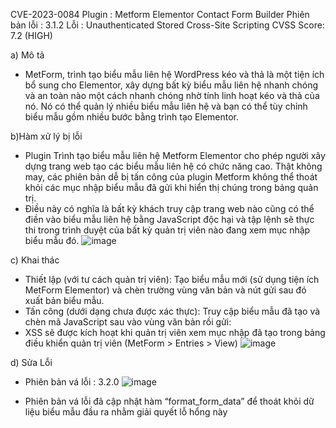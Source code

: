 CVE-2023-0084
Plugin : Metform Elementor Contact Form Builder
Phiên bản lỗi : 3.1.2
Lỗi : Unauthenticated Stored Cross-Site Scripting
CVSS Score: 7.2 (HIGH)

a) Mô tả
- MetForm, trình tạo biểu mẫu liên hệ WordPress kéo và thả là một tiện ích bổ sung cho Elementor, xây dựng bất kỳ biểu mẫu liên hệ nhanh chóng và an toàn nào một cách nhanh chóng nhờ tính linh hoạt kéo và thả của nó. Nó có thể quản lý nhiều biểu mẫu liên hệ và bạn có thể tùy chỉnh biểu mẫu gồm nhiều bước bằng trình tạo Elementor.

b)Hàm xử lý bị lỗi
- Plugin Trình tạo biểu mẫu liên hệ Metform Elementor cho phép người xây dựng trang web tạo các biểu mẫu liên hệ có chức năng cao. Thật không may, các phiên bản dễ bị tấn công của plugin Metform không thể thoát khỏi các mục nhập biểu mẫu đã gửi khi hiển thị chúng trong bảng quản trị.
- Điều này có nghĩa là bất kỳ khách truy cập trang web nào cũng có thể điền vào biểu mẫu liên hệ bằng JavaScript độc hại và tập lệnh sẽ thực thi trong trình duyệt của bất kỳ quản trị viên nào đang xem mục nhập biểu mẫu đó.
![image](https://github.com/Manh130902/wordpress/assets/93723285/564ea31c-5438-4af2-94eb-874e13fc6745)
 
c) Khai thác
- Thiết lập (với tư cách quản trị viên): Tạo biểu mẫu mới (sử dụng tiện ích MetForm Elementor) và chèn trường vùng văn bản và nút gửi sau đó xuất bản biểu mẫu.
- Tấn công (dưới dạng chưa được xác thực): Truy cập biểu mẫu đã tạo và chèn mã JavaScript sau vào vùng văn bản rồi gửi: <script>alert(/XSS/)</script> 
- XSS sẽ được kích hoạt khi quản trị viên xem mục nhập đã tạo trong bảng điều khiển quản trị viên (MetForm > Entries > View)
![image](https://github.com/Manh130902/wordpress/assets/93723285/edac008f-94c1-4526-9ab7-9f0f52292234)
 
d) Sửa Lỗi
- Phiên bản vá lỗi : 3.2.0
![image](https://github.com/Manh130902/wordpress/assets/93723285/ad87a2f9-a0fa-439b-8c4a-5d705f623ac9)
 
- Phiên bản vá lỗi đã cập nhật hàm “format_form_data” để thoát khỏi dữ liệu biểu mẫu đầu ra nhằm giải quyết lỗ hổng này


